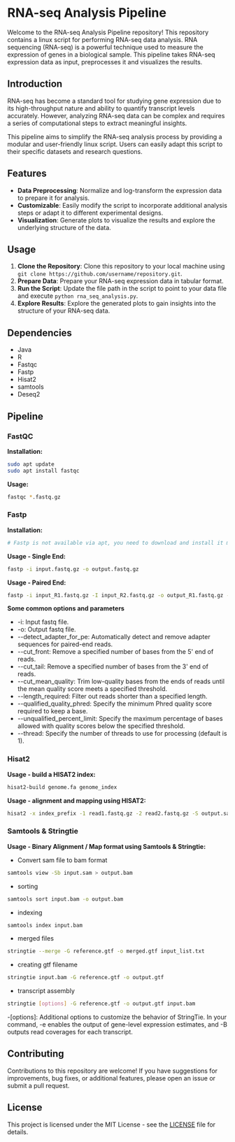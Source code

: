 # RNA-seq Analysis Pipeline

Welcome to the RNA-seq Analysis Pipeline repository! This repository contains a linux script for performing RNA-seq data analysis. RNA sequencing (RNA-seq) is a powerful technique used to measure the expression of genes in a biological sample. This pipeline takes RNA-seq expression data as input, preprocesses it and visualizes the results.

## Introduction

RNA-seq has become a standard tool for studying gene expression due to its high-throughput nature and ability to quantify transcript levels accurately. However, analyzing RNA-seq data can be complex and requires a series of computational steps to extract meaningful insights.

This pipeline aims to simplify the RNA-seq analysis process by providing a modular and user-friendly linux script. Users can easily adapt this script to their specific datasets and research questions.

## Features

- **Data Preprocessing**: Normalize and log-transform the expression data to prepare it for analysis.
- **Customizable**: Easily modify the script to incorporate additional analysis steps or adapt it to different experimental designs.
- **Visualization**: Generate plots to visualize the results and explore the underlying structure of the data.

## Usage

1. **Clone the Repository**: Clone this repository to your local machine using `git clone https://github.com/username/repository.git`.
2. **Prepare Data**: Prepare your RNA-seq expression data in tabular format.
3. **Run the Script**: Update the file path in the script to point to your data file and execute `python rna_seq_analysis.py`.
4. **Explore Results**: Explore the generated plots to gain insights into the structure of your RNA-seq data.

## Dependencies

- Java
- R
- Fastqc
- Fastp
- Hisat2
- samtools
- Deseq2

## Pipeline

### FastQC

**Installation:**
```bash
sudo apt update
sudo apt install fastqc
```

**Usage:**
```bash
fastqc *.fastq.gz
```

### Fastp

**Installation:**
```bash
# Fastp is not available via apt, you need to download and install it manually or via bioconda
```

**Usage - Single End:**
```bash
fastp -i input.fastq.gz -o output.fastq.gz
```

**Usage - Paired End:**
```bash
fastp -i input_R1.fastq.gz -I input_R2.fastq.gz -o output_R1.fastq.gz -O output_R2.fastq.gz --detect_adapter_for_pe
```

**Some common options and parameters**

- -i: Input fastq file.
- -o: Output fastq file.
- --detect_adapter_for_pe: Automatically detect and remove adapter sequences for paired-end reads.
- --cut_front: Remove a specified number of bases from the 5' end of reads.
- --cut_tail: Remove a specified number of bases from the 3' end of reads.
- --cut_mean_quality: Trim low-quality bases from the ends of reads until the mean quality score meets a specified threshold.
- --length_required: Filter out reads shorter than a specified length.
- --qualified_quality_phred: Specify the minimum Phred quality score required to keep a base.
- --unqualified_percent_limit: Specify the maximum percentage of bases allowed with quality scores below the specified threshold.
- --thread: Specify the number of threads to use for processing (default is 1).

### Hisat2 

**Usage - build a HISAT2 index:**
```bash
hisat2-build genome.fa genome_index
```
**Usage - alignment and mapping using HISAT2:**
```bash
hisat2 -x index_prefix -1 read1.fastq.gz -2 read2.fastq.gz -S output.sam
```
### Samtools & Stringtie
**Usage - Binary Alignment / Map format using Samtools & Stringtie:**
- Convert sam file to bam format
```bash
samtools view -Sb input.sam > output.bam
```
- sorting
```bash
samtools sort input.bam -o output.bam
```
- indexing
```bash
samtools index input.bam
```
- merged files
```bash
stringtie --merge -G reference.gtf -o merged.gtf input_list.txt
```
- creating gtf filename
```bash
stringtie input.bam -G reference.gtf -o output.gtf
```
- transcript assembly

```bash
stringtie [options] -G reference.gtf -o output.gtf input.bam
```
-[options]: Additional options to customize the behavior of StringTie. In your command, -e enables the output of gene-level expression estimates, and -B outputs read coverages for each transcript.


## Contributing

Contributions to this repository are welcome! If you have suggestions for improvements, bug fixes, or additional features, please open an issue or submit a pull request.

## License

This project is licensed under the MIT License - see the [LICENSE](LICENSE) file for details.
